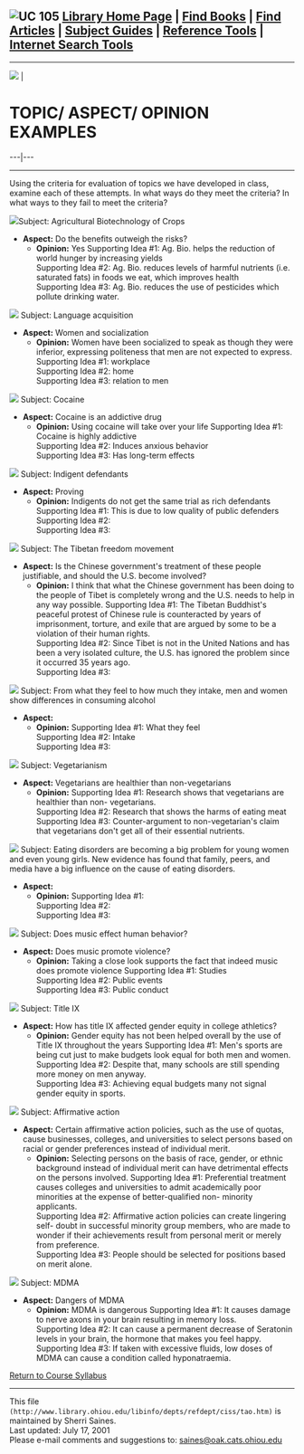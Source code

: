 ![UC 105](uc105_header.jpg) [Library Home Page](../../../../index.htm) |
[Find Books](../../../../electres/bookfind/bookfind.htm) |  [Find
Articles](../../../../electres/databases/dbmainmenu.htm) |  [Subject
Guides](../../../../subjects/subjects.htm) |  [Reference
Tools](../../../../electres/readyref/readyref.htm) |  [Internet Search
Tools](../../../../electres/netref/netref.htm)  
---  
  
* * *

![](dwarfboo.gif) |

#        TOPIC/ ASPECT/ OPINION EXAMPLES  
  
---|---  
  
* * *

Using the criteria for evaluation of topics we have developed in class,
examine each of these attempts. In what ways do they meet the criteria? In
what ways to they fail to meet the criteria?

![ ](../../../../gifs/sgar.gif)Subject: Agricultural Biotechnology of Crops  

  * **Aspect:** Do the benefits outweigh the risks? 
    * **Opinion:** Yes 
Supporting Idea #1: Ag. Bio. helps the reduction of world hunger by increasing
yields  
Supporting Idea #2: Ag. Bio. reduces levels of harmful nutrients (i.e.
saturated fats) in foods we eat, which improves health  
Supporting Idea #3: Ag. Bio. reduces the use of pesticides which pollute
drinking water.  

![ ](../../../../gifs/sgar.gif) Subject: Language acquisition  

  * **Aspect:** Women and socialization 
    * **Opinion:** Women have been socialized to speak as though they were inferior, expressing politeness that men are not expected to express.
Supporting Idea #1: workplace  
Supporting Idea #2: home  
Supporting Idea #3: relation to men  

![ ](../../../../gifs/sgar.gif) Subject: Cocaine  

  * **Aspect:** Cocaine is an addictive drug 
    * **Opinion:** Using cocaine will take over your life
Supporting Idea #1: Cocaine is highly addictive  
Supporting Idea #2: Induces anxious behavior  
Supporting Idea #3: Has long-term effects  

![ ](../../../../gifs/sgar.gif) Subject: Indigent defendants  

  * **Aspect:** Proving 
    * **Opinion:** Indigents do not get the same trial as rich defendants
Supporting Idea #1: This is due to low quality of public defenders  
Supporting Idea #2:  
Supporting Idea #3:  

![ ](../../../../gifs/sgar.gif) Subject: The Tibetan freedom movement  

  * **Aspect:** Is the Chinese government's treatment of these people justifiable, and should the U.S. become involved? 
    * **Opinion:** I think that what the Chinese government has been doing to the people of Tibet is completely wrong and the U.S. needs to help in any way possible.
Supporting Idea #1: The Tibetan Buddhist's peaceful protest of Chinese rule is
counteracted by years of imprisonment, torture, and exile that are argued by
some to be a violation of their human rights.  
Supporting Idea #2: Since Tibet is not in the United Nations and has been a
very isolated culture, the U.S. has ignored the problem since it occurred 35
years ago.  
Supporting Idea #3:

![ ](../../../../gifs/sgar.gif) Subject: From what they feel to how much they
intake, men and women show differences in consuming alcohol  

  * **Aspect:**
    * **Opinion:**
Supporting Idea #1: What they feel  
Supporting Idea #2: Intake  
Supporting Idea #3:  

![ ](../../../../gifs/sgar.gif) Subject: Vegetarianism  

  * **Aspect:** Vegetarians are healthier than non-vegetarians 
    * **Opinion:**
Supporting Idea #1: Research shows that vegetarians are healthier than non-
vegetarians.  
Supporting Idea #2: Research that shows the harms of eating meat  
Supporting Idea #3: Counter-argument to non-vegetarian's claim that
vegetarians don't get all of their essential nutrients.  

![ ](../../../../gifs/sgar.gif) Subject: Eating disorders are becoming a big
problem for young women and even young girls. New evidence has found that
family, peers, and media have a big influence on the cause of eating
disorders.  

  * **Aspect:**
    * **Opinion:**
Supporting Idea #1:  
Supporting Idea #2:  
Supporting Idea #3:  

![ ](../../../../gifs/sgar.gif) Subject: Does music effect human behavior?  

  * **Aspect:** Does music promote violence? 
    * **Opinion:** Taking a close look supports the fact that indeed music does promote violence
Supporting Idea #1: Studies  
Supporting Idea #2: Public events  
Supporting Idea #3: Public conduct  

![ ](../../../../gifs/sgar.gif) Subject: Title IX  

  * **Aspect:** How has title IX affected gender equity in college athletics? 
    * **Opinion:** Gender equity has not been helped overall by the use of Title IX throughout the years
Supporting Idea #1: Men's sports are being cut just to make budgets look equal
for both men and women.  
Supporting Idea #2: Despite that, many schools are still spending more money
on men anyway.  
Supporting Idea #3: Achieving equal budgets many not signal gender equity in
sports.  

![ ](../../../../gifs/sgar.gif) Subject: Affirmative action  

  * **Aspect:** Certain affirmative action policies, such as the use of quotas, cause businesses, colleges, and universities to select persons based on racial or gender preferences instead of individual merit. 
    * **Opinion:** Selecting persons on the basis of race, gender, or ethnic background instead of individual merit can have detrimental effects on the persons involved. 
Supporting Idea #1: Preferential treatment causes colleges and universities to
admit academically poor minorities at the expense of better-qualified non-
minority applicants.  
Supporting Idea #2: Affirmative action policies can create lingering self-
doubt in successful minority group members, who are made to wonder if their
achievements result from personal merit or merely from preference.  
Supporting Idea #3: People should be selected for positions based on merit
alone.  

![ ](../../../../gifs/sgar.gif) Subject: MDMA  

  * **Aspect:** Dangers of MDMA 
    * **Opinion:** MDMA is dangerous
Supporting Idea #1: It causes damage to nerve axons in your brain resulting in
memory loss.  
Supporting Idea #2: It can cause a permanent decrease of Seratonin levels in
your brain, the hormone that makes you feel happy.  
Supporting Idea #3: If taken with excessive fluids, low doses of MDMA can
cause a condition called hyponatraemia.  

[Return to Course Syllabus](syllabus.htm)

* * *

This file ` (http://www.library.ohiou.edu/libinfo/depts/refdept/ciss/tao.htm)`
is maintained by Sherri Saines.  
Last updated: July 17, 2001  
Please e-mail comments and suggestions to:
[saines@oak.cats.ohiou.edu](MAILTO:saines@oak.cats.ohiou.edu)

